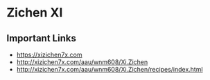 # Zichen XI

## Important Links

- https://xizichen7x.com
- http://xizichen7x.com/aau/wnm608/Xi.Zichen
- http://xizichen7x.com/aau/wnm608/Xi.Zichen/recipes/index.html
